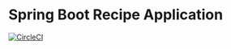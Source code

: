 # Spring Boot Recipe Application

[![CircleCI](https://circleci.com/gh/fedorovsf/spring5-recipe-app.svg?style=svg)](https://circleci.com/gh/fedorovsf/spring5-recipe-app)
